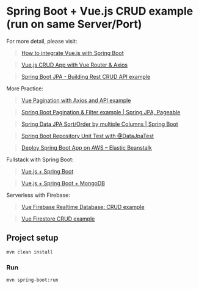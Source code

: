# Spring Boot + Vue.js CRUD example (run on same Server/Port)

For more detail, please visit:
> [How to integrate Vue.js with Spring Boot](https://bezkoder.com/integrate-vue-spring-boot/)

> [Vue.js CRUD App with Vue Router & Axios](https://bezkoder.com/vue-js-crud-app/)

> [Spring Boot JPA - Building Rest CRUD API example](https://bezkoder.com/spring-boot-jpa-crud-rest-api/)

More Practice:
> [Vue Pagination with Axios and API example](https://bezkoder.com/vue-pagination-axios/)

> [Spring Boot Pagination & Filter example | Spring JPA, Pageable](https://bezkoder.com/spring-boot-pagination-filter-jpa-pageable/)

> [Spring Data JPA Sort/Order by multiple Columns | Spring Boot](https://bezkoder.com/spring-data-sort-multiple-columns/)

> [Spring Boot Repository Unit Test with @DataJpaTest](https://bezkoder.com/spring-boot-unit-test-jpa-repo-datajpatest/)

> [Deploy Spring Boot App on AWS – Elastic Beanstalk](https://bezkoder.com/deploy-spring-boot-aws-eb/)

Fullstack with Spring Boot:
> [Vue.js + Spring Boot](https://bezkoder.com/spring-boot-vue-js-crud-example/)

> [Vue.js + Spring Boot + MongoDB](https://bezkoder.com/spring-boot-vue-mongodb/)

Serverless with Firebase:
> [Vue Firebase Realtime Database: CRUD example](https://bezkoder.com/vue-firebase-realtime-database/)

> [Vue Firestore CRUD example](https://bezkoder.com/vue-firestore-crud/)

## Project setup
```
mvn clean install
```

### Run
```
mvn spring-boot:run
```
